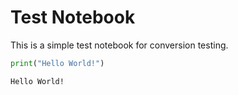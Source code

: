 # Test Notebook

This is a simple test notebook for conversion testing.


```python
print("Hello World!")
```

    Hello World!
    
